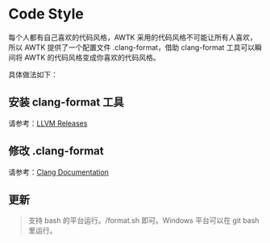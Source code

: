 # Code Style

每个人都有自己喜欢的代码风格，AWTK 采用的代码风格不可能让所有人喜欢，所以 AWTK 提供了一个配置文件 .clang-format，借助 clang-format 工具可以瞬间将 AWTK 的代码风格变成你喜欢的代码风格。

具体做法如下：

## 安装 clang-format 工具

请参考：[LLVM Releases](http://releases.llvm.org/download.html#7.0.0)

## 修改 .clang-format

请参考：[Clang Documentation](http://clang.llvm.org/docs/index.html)

## 更新

> 支持 bash 的平台运行。/format.sh 即可。Windows 平台可以在 git bash 里运行。

